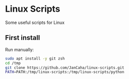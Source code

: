 # Linux Scripts

Some useful scripts for Linux

## First install

Run manually:

```bash
sudo apt install -y git zsh
cd /tmp
git clone https://github.com/JanCaha/linux-scripts.git
PATH=PATH:/tmp/linux-scripts:/tmp/linux-scripts/python
```
